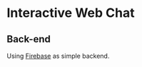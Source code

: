 # Interactive Web Chat

## Back-end
Using [Firebase](https://firebase.google.com/) as simple backend.
